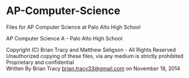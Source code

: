 AP-Computer-Science
===================

Files for AP Computer Science at Palo Alto High School

AP Computer Science A - Palo Alto High School

  Copyright (C) Brian Tracy and Matthew Seligson - All Rights Reserved<br>
  Unauthorized copying of these files, via any medium is strictly prohibited<br>
  Proprietary and confidential<br>
  Written By Brian Tracy <brian.tracy33@gmail.com> on November 18, 2014<br>
 

